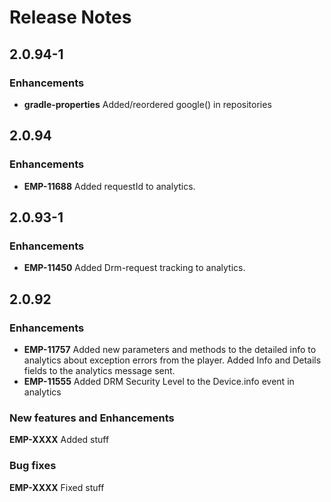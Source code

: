 # Release Notes

## 2.0.94-1

### Enhancements
- **gradle-properties** Added/reordered google() in repositories 

## 2.0.94

### Enhancements
- **EMP-11688** Added requestId to analytics.

## 2.0.93-1

### Enhancements
- **EMP-11450** Added Drm-request tracking to analytics.

## 2.0.92

### Enhancements
- **EMP-11757** Added new parameters and methods to the detailed info to analytics about exception errors from the player.
Added Info and Details fields to the analytics message sent.
- **EMP-11555** Added DRM Security Level to the Device.info event in analytics

### New features and Enhancements
**EMP-XXXX** Added stuff

### Bug fixes
**EMP-XXXX** Fixed stuff
